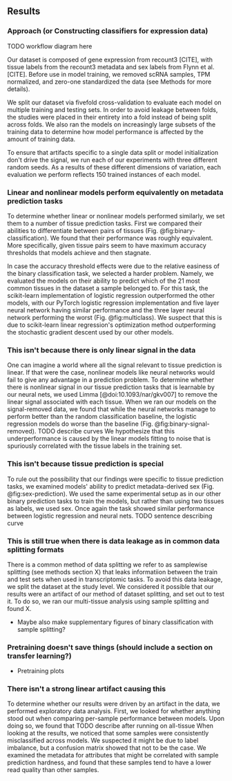 ## Results 

### Approach (or Constructing classifiers for expression data)
TODO workflow diagram here

Our dataset is composed of gene expression from recount3 [CITE], with tissue labels from the recount3 metadata and sex labels from Flynn et al. [CITE].
Before use in model training, we removed scRNA samples, TPM normalized, and zero-one standardized the data (see Methods for more details).

We split our dataset via fivefold cross-validation to evaluate each model on multiple training and testing sets.
In order to avoid leakage between folds, the studies were placed in their entirety into a fold instead of being split across folds.
We also ran the models on increasingly large subsets of the training data to determine how model performance is affected by the amount of training data.

To ensure that artifacts specific to a single data split or model initialization don't drive the signal, we run each of our experiments with three different random seeds.
As a results of these different dimensions of variation, each evaluation we perform reflects 150 trained instances of each model.

### Linear and nonlinear models perform equivalently on metadata prediction tasks
To determine whether linear or nonlinear models performed similarly, we set them to a number of tissue prediction tasks.
First we compared their abilities to differentiate between pairs of tissues (Fig. @fig:binary-classification).
We found that their performance was roughly equivalent.
More specifically, given tissue pairs seem to have maximum accuracy thresholds that models achieve and then stagnate.

In case the accuracy threshold effects were due to the relative easiness of the binary classification task, we selected a harder problem.
Namely, we evaluated the models on their ability to predict which of the 21 most common tissues in the dataset a sample belonged to.
For this task, the scikit-learn implementation of logistic regression outperformed the other models, with our PyTorch logistic regression implementation and five layer neural network having similar performance and the three layer neural network performing the worst (Fig. @fig:multiclass).
We suspect that this is due to scikit-learn linear regression's optimization method outperforming the stochastic gradient descent used by our other models.

### This isn't because there is only linear signal in the data
One can imagine a world where all the signal relevant to tissue prediction is linear.
If that were the case, nonlinear models like neural networks would fail to give any advantage in a prediction problem.
To determine whether there is nonlinear signal in our tissue prediction tasks that is learnable by our neural nets, we used Limma [@doi:10.1093/nar/gkv007] to remove the linear signal associated with each tissue.
When we ran our models on the signal-removed data, we found that while the neural networks manage to perform better than the random classification baseline, the logistic regression models do worse than the baseline (Fig. @fig:binary-signal-removed).
TODO describe curves
We hypothesize that this underperformance is caused by the linear models fitting to noise that is spuriously correlated with the tissue labels in the training set.

### This isn't because tissue prediction is special
To rule out the possibility that our findings were specific to tissue prediction tasks, we examined models' ability to predict metadata-derived sex (Fig. @fig:sex-prediction).
We used the same experimental setup as in our other binary prediction tasks to train the models, but rather than using two tissues as labels, we used sex.
Once again the task showed similar performance between logistic regression and neural nets.
TODO sentence describing curve

### This is still true when there is data leakage as in common data splitting formats
There is a common method of data splitting we refer to as samplewise splitting (see methods section X) that leaks informatiion between the train and test sets when used in transcriptomic tasks.
To avoid this data leakage, we split the dataset at the study level.
We considered it possible that our results were an artifact of our method of dataset splitting, and set out to test it.
To do so, we ran our multi-tissue analysis using sample splitting and found X.

- Maybe also make supplementary figures of binary classification with sample splitting?

### Pretraining doesn't save things (should include a section on transfer learning?)

- Pretraining plots

### There isn't a strong linear artifact causing this
To determine whether our results were driven by an artifact in the data, we performed exploratory data analysis.
First, we looked for whether anything stood out when comparing per-sample performance between models.
Upon doing so, we found that TODO describe after running on all-tissue
When looking at the results, we noticed that some samples were consistently misclassified across models. 
We suspected it might be due to label imbalance, but a confusion matrix showed that not to be the case.
We examined the metadata for attributes that might be correlated with sample prediction hardness, and found that these samples tend to have a lower read quality than other samples.

